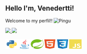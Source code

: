 ## Hello I'm, Venedertti!
Welcome to my perfil!! <img alt="Pingu" height="30" width="40" src="https://mcruz.me/CSC-212/CS1WorkSite/Assets/tuxel.gif">
  
 
<div align="left">
  <a href="https://github.com/Venedertti">
  <img height="180em" src="https://github-readme-stats.vercel.app/api?username=Venedertti&show_icons=true&theme=dark&include_all_commits=true&count_private=true"/>
  <img height="180em" src="https://github-readme-stats.vercel.app/api/top-langs/?username=Venedertti&layout=compact&langs_count=7&theme=dark"/>
</div>
<div style="display: inline_block"><br>
  <img align="left" alt="Python" height="30" width="40" src="https://raw.githubusercontent.com/devicons/devicon/master/icons/python/python-original.svg">
  <img align="left" alt="Java" height="30" width="40" src="https://raw.githubusercontent.com/devicons/devicon/master/icons/java/java-original.svg">
  <img align="left" alt="Spring" height="30" width="40" src="https://raw.githubusercontent.com/devicons/devicon/master/icons/spring/spring-original.svg">
  <img align="left" alt="HTML" height="30" width="40" src="https://raw.githubusercontent.com/devicons/devicon/master/icons/html5/html5-original.svg">
  <img align="left" alt="CSS" height="30" width="40" src="https://raw.githubusercontent.com/devicons/devicon/master/icons/css3/css3-original.svg">
  <img align="left" alt="Js" height="30" width="40" src="https://raw.githubusercontent.com/devicons/devicon/master/icons/javascript/javascript-plain.svg">
</div><br>
  
 
<div>

</div>
